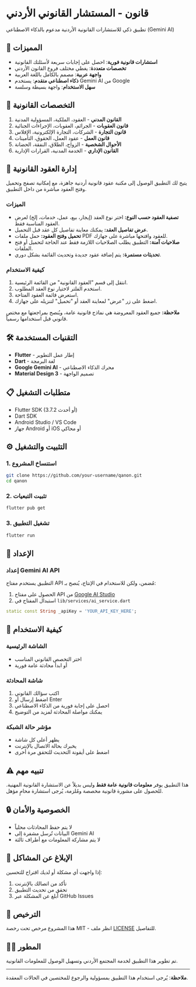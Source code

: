 # قانون - المستشار القانوني الأردني

تطبيق ذكي للاستشارات القانونية الأردنية مدعوم بالذكاء الاصطناعي (Gemini AI)

## 🚀 المميزات

- **استشارات قانونية فورية**: احصل على إجابات سريعة لأسئلتك القانونية
- **تخصصات متعددة**: يغطي مختلف فروع القانون الأردني
- **واجهة عربية**: مصمم بالكامل باللغة العربية
- **ذكاء اصطناعي متقدم**: يستخدم Gemini AI من Google
- **سهل الاستخدام**: واجهة بسيطة وسلسة

## 📱 التخصصات القانونية

1. **القانون المدني** - العقود، الملكية، المسؤولية المدنية
2. **قانون العقوبات** - الجرائم، العقوبات، الإجراءات الجنائية  
3. **قانون التجارة** - الشركات، التجارة الإلكترونية، الإفلاس
4. **قانون العمل** - عقود العمل، الحقوق، التأمينات
5. **الأحوال الشخصية** - الزواج، الطلاق، النفقة، الحضانة
6. **القانون الإداري** - الخدمة المدنية، القرارات الإدارية

## 📑 إدارة العقود القانونية

يتيح لك التطبيق الوصول إلى مكتبة عقود قانونية أردنية جاهزة، مع إمكانية تصفح وتحميل وفتح العقود مباشرة من داخل التطبيق.

### الميزات

- **تصفية العقود حسب النوع:** اختر نوع العقد (إيجار، بيع، عمل، خدمات، إلخ) لعرض العقود المناسبة فقط.
- **عرض تفاصيل العقد:** يمكنك معاينة تفاصيل كل عقد قبل التحميل.
- **تحميل وفتح العقود:** حمل ملفات PDF للعقود وافتحها مباشرة على جهازك.
- **صلاحيات آمنة:** التطبيق يطلب الصلاحيات اللازمة فقط عند الحاجة لتحميل أو فتح الملفات.
- **تحديثات مستمرة:** يتم إضافة عقود جديدة وتحديث القائمة بشكل دوري.

### كيفية الاستخدام

1. انتقل إلى قسم "العقود القانونية" من القائمة الرئيسية.
2. استخدم الفلتر لاختيار نوع العقد المطلوب.
3. استعرض قائمة العقود المتاحة.
4. اضغط على زر "عرض" لمعاينة العقد أو "تحميل" لتنزيله على جهازك.

**ملاحظة:** جميع العقود المعروضة هي نماذج قانونية عامة، ويُنصح بمراجعتها مع مختص قانوني قبل استخدامها رسمياً.

## 🛠️ التقنيات المستخدمة

- **Flutter** - إطار عمل التطوير
- **Dart** - لغة البرمجة
- **Google Gemini AI** - محرك الذكاء الاصطناعي
- **Material Design 3** - تصميم الواجهة

## 📋 متطلبات التشغيل

- Flutter SDK (3.7.2 أو أحدث)
- Dart SDK
- Android Studio / VS Code
- جهاز Android أو iOS أو محاكي

## ⚙️ التثبيت والتشغيل

### 1. استنساخ المشروع

```bash
git clone https://github.com/your-username/qanon.git
cd qanon
```

### 2. تثبيت التبعيات

```bash
flutter pub get
```

### 3. تشغيل التطبيق

```bash
flutter run
```

## 🔧 الإعداد

### إعداد Gemini AI API

التطبيق يستخدم مفتاح API مُضمن، ولكن للاستخدام في الإنتاج، يُنصح بـ:

1. الحصول على مفتاح API من [Google AI Studio](https://makersuite.google.com/app/apikey)
2. استبدال المفتاح في `lib/services/ai_service.dart`

```dart
static const String _apiKey = 'YOUR_API_KEY_HERE';
```

## 📱 كيفية الاستخدام

### الشاشة الرئيسية

- اختر التخصص القانوني المناسب
- أو ابدأ محادثة عامة فورية

### شاشة المحادثة

1. اكتب سؤالك القانوني
2. اضغط إرسال أو Enter
3. احصل على إجابة فورية من الذكاء الاصطناعي
4. يمكنك مواصلة المحادثة لمزيد من التوضيح

### مؤشر حالة الشبكة

- يظهر أعلى كل شاشة
- يخبرك بحالة الاتصال بالإنترنت
- اضغط على أيقونة التحديث للتحقق مرة أخرى

## ⚠️ تنبيه مهم

هذا التطبيق يوفر **معلومات قانونية عامة فقط** وليس بديلاً عن الاستشارة القانونية المهنية. للحصول على مشورة قانونية مخصصة ومُلزمة، يُرجى استشارة محامٍ مؤهل.

## 🔒 الخصوصية والأمان

- لا يتم حفظ المحادثات محلياً
- البيانات تُرسل مشفرة إلى Gemini AI
- لا يتم مشاركة المعلومات مع أطراف ثالثة

## 🐛 الإبلاغ عن المشاكل

إذا واجهت أي مشكلة أو لديك اقتراح للتحسين:

1. تأكد من اتصالك بالإنترنت
2. تحقق من تحديث التطبيق
3. أبلغ عن المشكلة عبر GitHub Issues

## 📄 الترخيص

هذا المشروع مرخص تحت رخصة MIT - انظر ملف [LICENSE](LICENSE) للتفاصيل.

## 👨‍💻 المطور

تم تطوير هذا التطبيق لخدمة المجتمع الأردني وتسهيل الوصول للمعلومات القانونية.

---

**ملاحظة**: يُرجى استخدام هذا التطبيق بمسؤولية والرجوع للمختصين في الحالات المعقدة.
